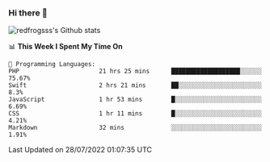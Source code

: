 ### Hi there 👋

<img src="https://github-readme-stats.vercel.app/api?username=redfrogsss&show_icons=true" alt="redfrogsss's Github stats"></img>

<!--START_SECTION:waka-->
📊 **This Week I Spent My Time On** 

```text
💬 Programming Languages: 
PHP                      21 hrs 25 mins      ███████████████████░░░░░░   75.67% 
Swift                    2 hrs 21 mins       ██░░░░░░░░░░░░░░░░░░░░░░░   8.3% 
JavaScript               1 hr 53 mins        █░░░░░░░░░░░░░░░░░░░░░░░░   6.69% 
CSS                      1 hr 11 mins        █░░░░░░░░░░░░░░░░░░░░░░░░   4.21% 
Markdown                 32 mins             ░░░░░░░░░░░░░░░░░░░░░░░░░   1.91%

```


 Last Updated on 28/07/2022 01:07:35 UTC
<!--END_SECTION:waka-->